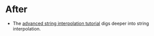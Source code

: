 # After

- The [advanced string interpolation tutorial][tutorial-docs.microsoft.com-string-interpolation] digs deeper into string interpolation.

[tutorial-docs.microsoft.com-string-interpolation]: https://docs.microsoft.com/en-us/dotnet/csharp/tutorials/string-interpolation
